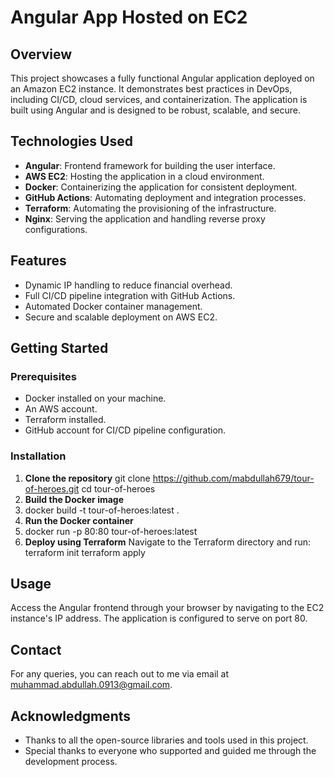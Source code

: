# Angular App Hosted on EC2

## Overview
This project showcases a fully functional Angular application deployed on an Amazon EC2 instance. It demonstrates best practices in DevOps, including CI/CD, cloud services, and containerization. The application is built using Angular and is designed to be robust, scalable, and secure.

## Technologies Used
- **Angular**: Frontend framework for building the user interface.
- **AWS EC2**: Hosting the application in a cloud environment.
- **Docker**: Containerizing the application for consistent deployment.
- **GitHub Actions**: Automating deployment and integration processes.
- **Terraform**: Automating the provisioning of the infrastructure.
- **Nginx**: Serving the application and handling reverse proxy configurations.

## Features
- Dynamic IP handling to reduce financial overhead.
- Full CI/CD pipeline integration with GitHub Actions.
- Automated Docker container management.
- Secure and scalable deployment on AWS EC2.

## Getting Started

### Prerequisites
- Docker installed on your machine.
- An AWS account.
- Terraform installed.
- GitHub account for CI/CD pipeline configuration.

### Installation
1. **Clone the repository**
git clone https://github.com/mabdullah679/tour-of-heroes.git cd tour-of-heroes
2. **Build the Docker image**
3. docker build -t tour-of-heroes:latest .
4. **Run the Docker container**
5. docker run -p 80:80 tour-of-heroes:latest
6. **Deploy using Terraform**
Navigate to the Terraform directory and run:
terraform init terraform apply

## Usage
Access the Angular frontend through your browser by navigating to the EC2 instance's IP address. The application is configured to serve on port 80.

## Contact
For any queries, you can reach out to me via email at muhammad.abdullah.0913@gmail.com.

## Acknowledgments
- Thanks to all the open-source libraries and tools used in this project.
- Special thanks to everyone who supported and guided me through the development process.

